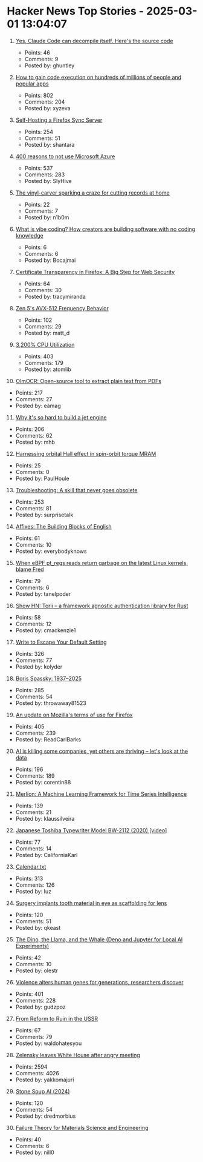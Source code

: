# Hacker News Top Stories - 2025-03-01 13:04:07

1. [Yes, Claude Code can decompile itself. Here's the source code](https://ghuntley.com/tradecraft/)
   - Points: 46
   - Comments: 9
   - Posted by: ghuntley

2. [How to gain code execution on hundreds of millions of people and popular apps](https://kibty.town/blog/todesktop/)
   - Points: 802
   - Comments: 204
   - Posted by: xyzeva

3. [Self-Hosting a Firefox Sync Server](https://blog.diego.dev/posts/firefox-sync-server/)
   - Points: 254
   - Comments: 51
   - Posted by: shantara

4. [400 reasons to not use Microsoft Azure](https://azsh.it)
   - Points: 537
   - Comments: 283
   - Posted by: SlyHive

5. [The vinyl-carver sparking a craze for cutting records at home](https://www.theguardian.com/music/2025/feb/25/vinyl-carver-lathe-cutters-home-cutting-records-craze)
   - Points: 22
   - Comments: 7
   - Posted by: n1b0m

6. [What is vibe coding? How creators are building software with no coding knowledge](https://alitu.com/creator/workflow/what-is-vibe-coding/)
   - Points: 6
   - Comments: 6
   - Posted by: Bocajmai

7. [Certificate Transparency in Firefox: A Big Step for Web Security](https://blog.transparency.dev/ct-in-firefox)
   - Points: 64
   - Comments: 30
   - Posted by: tracymiranda

8. [Zen 5's AVX-512 Frequency Behavior](https://chipsandcheese.com/p/zen-5s-avx-512-frequency-behavior)
   - Points: 102
   - Comments: 29
   - Posted by: matt_d

9. [3,200% CPU Utilization](https://josephmate.github.io/2025-02-26-3200p-cpu-util/)
   - Points: 403
   - Comments: 179
   - Posted by: atomlib

10. [OlmOCR: Open-source tool to extract plain text from PDFs](https://olmocr.allenai.org/)
   - Points: 217
   - Comments: 27
   - Posted by: eamag

11. [Why it's so hard to build a jet engine](https://www.construction-physics.com/p/why-its-so-hard-to-build-a-jet-engine)
   - Points: 206
   - Comments: 62
   - Posted by: mhb

12. [Harnessing orbital Hall effect in spin-orbit torque MRAM](https://www.nature.com/articles/s41467-024-55437-x)
   - Points: 25
   - Comments: 0
   - Posted by: PaulHoule

13. [Troubleshooting: A skill that never goes obsolete](https://www.autodidacts.io/troubleshooting/)
   - Points: 253
   - Comments: 81
   - Posted by: surprisetalk

14. [Affixes: The Building Blocks of English](https://www.affixes.org/index.html)
   - Points: 61
   - Comments: 10
   - Posted by: everybodyknows

15. [When eBPF pt_regs reads return garbage on the latest Linux kernels, blame Fred](https://tanelpoder.com/posts/ebpf-pt-regs-error-on-linux-blame-fred/)
   - Points: 79
   - Comments: 6
   - Posted by: tanelpoder

16. [Show HN: Torii – a framework agnostic authentication library for Rust](https://github.com/cmackenzie1/torii-rs)
   - Points: 58
   - Comments: 12
   - Posted by: cmackenzie1

17. [Write to Escape Your Default Setting](https://kupajo.com/write-to-escape-your-default-setting/)
   - Points: 326
   - Comments: 77
   - Posted by: kolyder

18. [Boris Spassky: 1937–2025](https://en.chessbase.com/post/boris-spassky-1937-2025)
   - Points: 285
   - Comments: 54
   - Posted by: throwaway81523

19. [An update on Mozilla's terms of use for Firefox](https://blog.mozilla.org/en/products/firefox/update-on-terms-of-use/)
   - Points: 405
   - Comments: 239
   - Posted by: ReadCarlBarks

20. [AI is killing some companies, yet others are thriving – let's look at the data](https://www.elenaverna.com/p/ai-is-killing-some-companies-yet)
   - Points: 196
   - Comments: 189
   - Posted by: corentin88

21. [Merlion: A Machine Learning Framework for Time Series Intelligence](https://github.com/salesforce/Merlion)
   - Points: 139
   - Comments: 21
   - Posted by: klaussilveira

22. [Japanese Toshiba Typewriter Model BW-2112 (2020) [video]](https://www.youtube.com/watch?v=JZcui85b4EE)
   - Points: 77
   - Comments: 14
   - Posted by: CaliforniaKarl

23. [Calendar.txt](https://terokarvinen.com/2021/calendar-txt/)
   - Points: 313
   - Comments: 126
   - Posted by: Iuz

24. [Surgery implants tooth material in eye as scaffolding for lens](https://www.cbc.ca/radio/asithappens/tooth-in-eye-surgery-canada-1.7470626)
   - Points: 120
   - Comments: 51
   - Posted by: qkeast

25. [The Dino, the Llama, and the Whale (Deno and Jupyter for Local AI Experiments)](https://deno.com/blog/the-dino-llama-and-whale)
   - Points: 42
   - Comments: 10
   - Posted by: olestr

26. [Violence alters human genes for generations, researchers discover](https://news.ufl.edu/2025/02/syrian-violence-epigenetics/)
   - Points: 401
   - Comments: 228
   - Posted by: gudzpoz

27. [From Reform to Ruin in the USSR](https://www.cogitations.co/p/from-reform-to-ruin-in-the-ussr)
   - Points: 67
   - Comments: 79
   - Posted by: waldohatesyou

28. [Zelensky leaves White House after angry meeting](https://www.bbc.com/news/live/c625ex282zzt)
   - Points: 2594
   - Comments: 4026
   - Posted by: yakkomajuri

29. [Stone Soup AI (2024)](https://simons.berkeley.edu/news/stone-soup-ai)
   - Points: 120
   - Comments: 54
   - Posted by: dredmorbius

30. [Failure Theory for Materials Science and Engineering](https://www.failurecriteria.com/)
   - Points: 40
   - Comments: 6
   - Posted by: nill0

